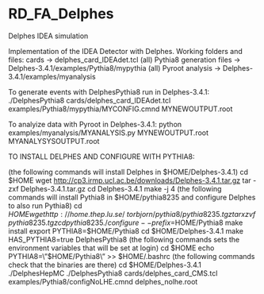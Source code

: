 # RD_FA_Delphes
Delphes IDEA simulation

Implementation of the IDEA Detector with Delphes. 
Working folders and files:
        cards -> delphes_card_IDEAdet.tcl
        (all) Pythia8 generation files -> Delphes-3.4.1/examples/Pythia8/mypythia
        (all) Pyroot analysis -> Delphes-3.4.1/examples/myanalysis

To generate events with DelphesPythia8 run in Delphes-3.4.1:
        ./DelphesPythia8 cards/delphes_card_IDEAdet.tcl examples/Pythia8/mypythia/MYCONFIG.cmnd MYNEWOUTPUT.root
        
To analyize data with Pyroot in Delphes-3.4.1:
        python examples/myanalysis/MYANALYSIS.py MYNEWOUTPUT.root MYANALYSYSOUTPUT.root
        
  
  
TO INSTALL DELPHES AND CONFIGURE WITH PYTHIA8:

(the following commands will install Delphes in $HOME/Delphes-3.4.1)
cd $HOME
wget http://cp3.irmp.ucl.ac.be/downloads/Delphes-3.4.1.tar.gz
tar -zxf Delphes-3.4.1.tar.gz
cd Delphes-3.4.1
make -j 4
(the following commands will install Pythia8 in $HOME/pythia8235 and configure Delphes to also run Pythia8)
cd $HOME
wget http://home.thep.lu.se/~torbjorn/pythia8/pythia8235.tgz
tar xzvf pythia8235.tgz
cd pythia8235
./configure --prefix=$HOME/Pythia8
make install
export PYTHIA8=$HOME/Pythia8
cd $HOME/Delphes-3.4.1
make HAS_PYTHIA8=true DelphesPythia8
(the following commands sets the environment variables that will be set at login)
cd $HOME
echo PYTHIA8=\”\$HOME/Pythia8\” >> $HOME/.bashrc
(the following commands check that the binaries are there)
cd $HOME/Delphes-3.4.1
./DelphesHepMC
./DelphesPythia8 cards/delphes_card_CMS.tcl \
examples/Pythia8/configNoLHE.cmnd delphes_nolhe.root
